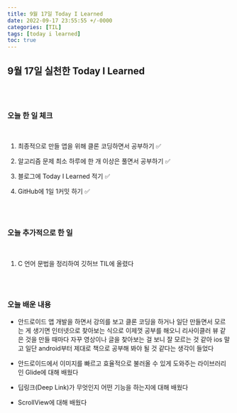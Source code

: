 ```yaml
---
title: 9월 17일 Today I Learned
date: 2022-09-17 23:55:55 +/-0000
categories: [TIL]
tags: [today i learned]
toc: true
---
```


## 9월 17일 실천한 Today I Learned

<br><br>

### 오늘 한 일 체크
<br>

1. 최종적으로 만들 앱을 위해 클론 코딩하면서 공부하기 ✅

2. 알고리즘 문제 최소 하루에 한 개 이상은 풀면서 공부하기 ✅

3. 블로그에 Today I Learned 적기 ✅

4. GitHub에 1일 1커밋 하기 ✅

<br><br>

### 오늘 추가적으로 한 일
<br>

1. C 언어 문법을 정리하여 깃허브 TIL에 올렸다


<br><br>

### 오늘 배운 내용

* 안드로이드 앱 개발을 하면서 강의를 보고 클론 코딩을 하거나 일단 만들면서 모르는 게 생기면 인터넷으로 찾아보는 식으로 이제껏 공부를 해오니 리사이클러 뷰 같은 것을 만들 때마다 자꾸 영상이나 글을 찾아보는 걸 보니 잘 모르는 것 같아 ios 말고 일단 android부터 제대로 책으로 공부해 봐야 될 것 같다는 생각이 들었다

* 안드로이드에서 이미지를 빠르고 효율적으로 불러올 수 있게 도와주는 라이브러리인 Glide에 대해 배웠다

* 딥링크(Deep Link)가 무엇인지 어떤 기능을 하는지에 대해 배웠다

* ScrollView에 대해 배웠다







